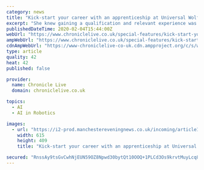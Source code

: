 ```yaml
---
category: news
title: "Kick-start your career with an apprenticeship at Universal Wolf or Tharsus"
excerpt: "She knew gaining a qualification and relevant experience was a huge asset, so she chose to start an apprenticeship. Sophie said ... I wanted to do something that’s on the cutting edge, so I turned towards robotics, automation and AI.” This led her to Tharsus, whom she heard about from her college tutor. From there, Sophie read up ..."
publishedDateTime: 2020-02-04T15:44:00Z
webUrl: "https://www.chroniclelive.co.uk/special-features/kick-start-your-career-apprenticeship-17682745"
ampWebUrl: "https://www.chroniclelive.co.uk/special-features/kick-start-your-career-apprenticeship-17682745.amp"
cdnAmpWebUrl: "https://www-chroniclelive-co-uk.cdn.ampproject.org/c/s/www.chroniclelive.co.uk/special-features/kick-start-your-career-apprenticeship-17682745.amp"
type: article
quality: 42
heat: 42
published: false

provider:
  name: Chronicle Live
  domain: chroniclelive.co.uk

topics:
  - AI
  - AI in Robotics

images:
  - url: "https://i2-prod.manchestereveningnews.co.uk/incoming/article17685488.ece/ALTERNATES/s615/1_Sophie-laidlaw.jpg"
    width: 615
    height: 409
    title: "Kick-start your career with an apprenticeship at Universal Wolf or Tharsus"

secured: "RnssAy9tsGvCwhNjEUN59OZ8Npwd30bytQt10OOQ+1PLCd3Os9krvtMuyLcq8PMnKgvakxtrYcQ3KYETB2HzpnxwA1HHT1vMEKgMr7tQK4sH32G6hW8MEbs2pZhYAefElXF2kWVQIUqFS1BeLECgVkkyrhPk0H/BwYwJDygJ4h8qqdIzW9UyCLegOqowSacnafIkA80sM68jrAAaPjwcACqfpB6hoMOlL+wXuRbKqKBbgB26xi052x4JjtXDljhKdG7ez2fNzYN06FE+yBfrMfJYw+vU8jRYQuEYNIi8hafUxmzYoNMvHYtcAPX5GAkM;sNelLJbVda0VaLbEAvy2Mg=="
---
```


